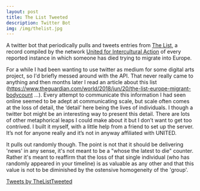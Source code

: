 ```yaml
---
layout: post
title: The List Tweeted
description: Twitter Bot
img: /img/thelist.jpg
---
```

A twitter bot that periodically pulls and tweets entries from [The List](https://uploads.guim.co.uk/2018/06/19/TheList.pdf), a record compiled by the network [United for Intercultural Action](www.unitedagainstracism.org) of every reported instance in which someone has died trying to migrate into Europe.

For a while I had been wanting to use twitter as medium for some digital arts project, so I'd briefly messed around with the API. That never really came to anything and then months later I read an article about this list (https://www.theguardian.com/world/2018/jun/20/the-list-europe-migrant-bodycount …). Every attempt to communicate this information I had seen online seemed to be adept at communicating scale, but scale often comes at the loss of detail, the ‘detail’ here being the lives of individuals. I though a twitter bot might be an interesting way to present this detail. There are lots of other metaphorical leaps I could make about it but I don’t want to get too contrived. I built it myself, with a little help from a friend to set up the server. It’s not for anyone really and it’s not in anyway affiliated with UNITED.

It pulls out randomly though. The point is not that it should be delivering 'news' in any sense, it's not meant to be a "whose the latest to die" counter. Rather it's meant to reaffirm that the loss of that single individual (who has randomly appeared in your timeline) is as valuable as any other and that this value is not to be diminished by the ostensive homogeneity of the 'group'.

    
<a class="twitter-timeline" href="https://twitter.com/TheListTweeted?ref_src=twsrc%5Etfw">Tweets by TheListTweeted</a> <script async src="https://platform.twitter.com/widgets.js" charset="utf-8"></script>
